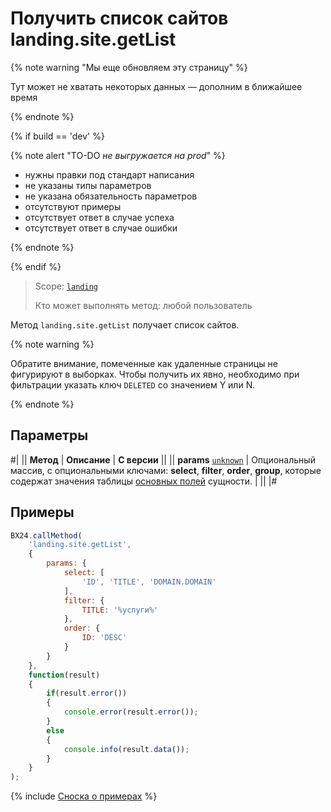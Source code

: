 # Получить список сайтов landing.site.getList

{% note warning "Мы еще обновляем эту страницу" %}

Тут может не хватать некоторых данных — дополним в ближайшее время

{% endnote %}

{% if build == 'dev' %}

{% note alert "TO-DO _не выгружается на prod_" %}

- нужны правки под стандарт написания
- не указаны типы параметров
- не указана обязательность параметров
- отсутствуют примеры
- отсутствует ответ в случае успеха
- отсутствует ответ в случае ошибки

{% endnote %}

{% endif %}

> Scope: [`landing`](../../scopes/permissions.md)
>
> Кто может выполнять метод: любой пользователь

Метод `landing.site.getList` получает список сайтов.

{% note warning %}

Обратите внимание, помеченные как удаленные страницы не фигурируют в выборках. Чтобы получить их явно, необходимо при фильтрации указать ключ `DELETED` со значением Y или N.

{% endnote %}

## Параметры

#|
|| **Метод** | **Описание** | **С версии** ||
|| **params**
[`unknown`](../../data-types.md) | Опциональный массив, с опциональными ключами: **select**, **filter**, **order**, **group**, которые содержат значения таблицы [основных полей](./base-fields.md) сущности. | ||
|#

## Примеры

```js
BX24.callMethod(
    'landing.site.getList',
    {
        params: {
            select: [
                'ID', 'TITLE', 'DOMAIN.DOMAIN'
            ],
            filter: {
                TITLE: '%услуги%'
            },
            order: {
                ID: 'DESC'
            }
        }
    },
    function(result)
    {
        if(result.error())
        {
            console.error(result.error());
        }
        else
        {
            console.info(result.data());
        }
    }
);
```

{% include [Сноска о примерах](../../../_includes/examples.md) %}